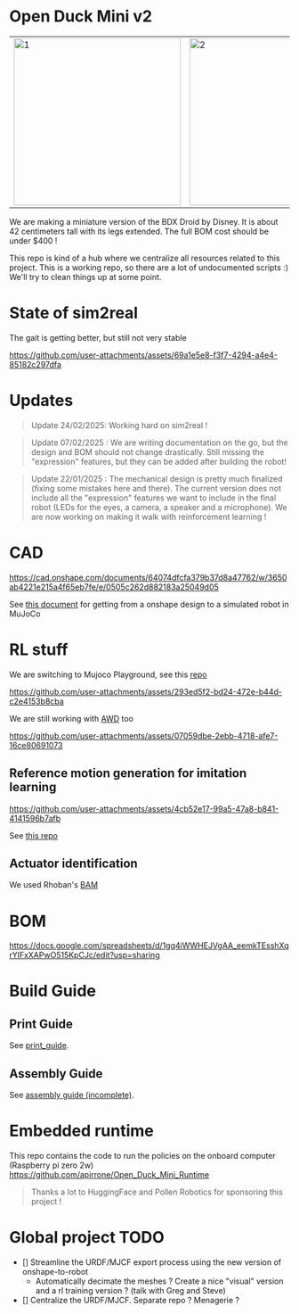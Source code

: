 # Open Duck Mini v2

<table>
  <tr>
    <td> <img src="https://github.com/user-attachments/assets/1cec3e46-de46-4abb-9c9e-20f936f15121" alt="1" width="300px" ></td>
    <td> <img src="https://github.com/user-attachments/assets/d2588204-32db-47c1-9ac5-2d2f71dbb98a" alt="2" width="300px" ></td>
    <td> <img src="https://github.com/user-attachments/assets/94fbd245-655e-4465-a727-950a89ff02c2" alt="3" width="300px" ></td>
   </tr> 
</table>

We are making a miniature version of the BDX Droid by Disney. It is about 42 centimeters tall with its legs extended.
The full BOM cost should be under $400 !

This repo is kind of a hub where we centralize all resources related to this project. This is a working repo, so there are a lot of undocumented scripts :) We'll try to clean things up at some point.


# State of sim2real

The gait is getting better, but still not very stable

https://github.com/user-attachments/assets/69a1e5e8-f3f7-4294-a4e4-85182c297dfa

# Updates

> Update 24/02/2025: Working hard on sim2real ! 

> Update 07/02/2025 : We are writing documentation on the go, but the design and BOM should not change drastically. Still missing the "expression" features, but they can be added after building the robot!

> Update 22/01/2025 : The mechanical design is pretty much finalized (fixing some mistakes here and there). The current version does not include all the "expression" features we want to include in the final robot (LEDs for the eyes, a camera, a speaker and a microphone). We are now working on making it walk with reinforcement learning !

# CAD

https://cad.onshape.com/documents/64074dfcfa379b37d8a47762/w/3650ab4221e215a4f65eb7fe/e/0505c262d882183a25049d05

See [this document](docs/prepare_robot.md) for getting from a onshape design to a simulated robot in MuJoCo

# RL stuff

We are switching to Mujoco Playground, see this [repo](https://github.com/apirrone/Open_Duck_Playground)

https://github.com/user-attachments/assets/293ed5f2-bd24-472e-b44d-c2e4153b8cba

We are still working with [AWD](https://github.com/rimim/AWD) too

https://github.com/user-attachments/assets/07059dbe-2ebb-4718-afe7-16ce80691073

## Reference motion generation for imitation learning 

https://github.com/user-attachments/assets/4cb52e17-99a5-47a8-b841-4141596b7afb

See [this repo](https://github.com/apirrone/Open_Duck_reference_motion_generator)

## Actuator identification 

We used Rhoban's [BAM](https://github.com/Rhoban/bam)

# BOM

https://docs.google.com/spreadsheets/d/1gq4iWWHEJVgAA_eemkTEsshXqrYlFxXAPwO515KpCJc/edit?usp=sharing

# Build Guide

## Print Guide

See [print_guide](docs/print_guide.md).

## Assembly Guide

See [assembly guide (incomplete)](docs/assembly_guide.md).

# Embedded runtime

This repo contains the code to run the policies on the onboard computer (Raspberry pi zero 2w) https://github.com/apirrone/Open_Duck_Mini_Runtime


> Thanks a lot to HuggingFace and Pollen Robotics for sponsoring this project !


# Global project TODO
- [] Streamline the URDF/MJCF export process using the new version of onshape-to-robot
  - Automatically decimate the meshes ? Create a nice "visual" version and a rl training version ? (talk with Greg and Steve)
- [] Centralize the URDF/MJCF. Separate repo ? Menagerie ? 
